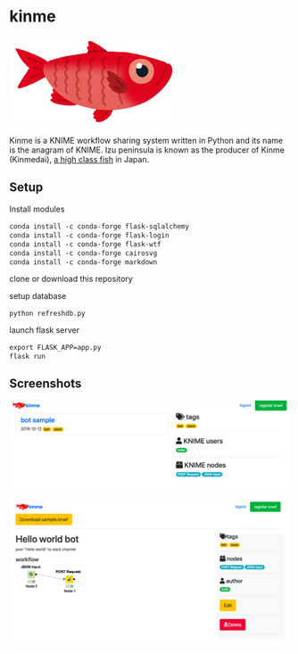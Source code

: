 # kinme

![kinme](images/kinme.png)

Kinme is a KNIME workflow sharing system written in Python and its name is the anagram of KNIME. Izu peninsula is known as the producer of Kinme (Kinmedai), [a high class fish](https://www.thesushigeek.com/the-sushi-geek/2016/01/17/kinmedai-%E9%87%91%E7%9B%AE%E9%AF%9B-splendid-alfonsino) in Japan.

## Setup

Install modules

    conda install -c conda-forge flask-sqlalchemy
    conda install -c conda-forge flask-login
    conda install -c conda-forge flask-wtf
    conda install -c conda-forge cairosvg
    conda install -c conda-forge markdown

clone or download this repository

setup database

    python refreshdb.py

launch flask server

    export FLASK_APP=app.py
    flask run

## Screenshots

![index](images/index.png)

![workflow](images/wf.png)

